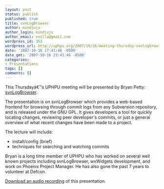 ```yaml
---
layout: post
status: publish
published: true
title: svnLogBrowser
author: mindjuju
author_login: mindjuju
author_email: vvilla@gmail.com
wordpress_id: 351
wordpress_url: http://uphpu.org/2007/10/16/meeting-thursday-svnlogbrowser/
date: '2007-10-16 17:41:46 -0500'
date_gmt: '2007-10-16 23:41:46 -0500'
categories:
- Presentations
tags: []
comments: []
---
```

<p>This Thursdayâ€™s UPHPU meeting will be presented by Bryan Petty: <a href="http://svnlogbrowser.org/">svnLogBrowser</a>.</p>
<p>The presentation is on svnLogBrowser which provides a web-based frontend for browsing through commit logs from any Subversion repository, and is released under the GNU GPL. It gives developers a tool for quickly locating changes, reviewing peer developer's commits, or just a general overview of what recent changes have been made to a project.</p>
<p>The lecture will include:</p>
<ul>
<li>install/config (brief)</li>
<li>techniques for searching and watching commits</li>
</ul>
<p>Bryan is a long time member of UPHPU who has worked on several well known projects including svnLogBrowser, wxWidgets development, and work on Phoenix Project Manager.  He has also gone the past 7 years to volunteer at Defcon.</p>
<p><a href="/presentations/2007-10-16_svnLogBrowser/uphpu_10_18_07.mp3">Download an audio recording</a> of this presentation.</p>
